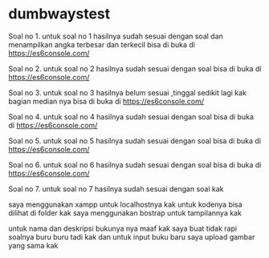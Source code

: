 # dumbwaystest

Soal no 1.
untuk soal no 1 hasilnya sudah sesuai dengan soal dan menampilkan angka terbesar dan terkecil
bisa di buka di https://es6console.com/ 

Soal no 2.
untuk soal no 2 hasilnya sudah sesuai dengan soal 
bisa di buka di https://es6console.com/ 

Soal no 3.
untuk soal no 3 hasilnya belum sesuai ,tinggal sedikit lagi kak bagian median nya 
bisa di buka di https://es6console.com/ 

Soal no 4.
untuk soal no 4 hasilnya sudah sesuai dengan soal 
bisa di buka di https://es6console.com/ 

Soal no 5.
untuk soal no 5 hasilnya sudah sesuai dengan soal 
bisa di buka di https://es6console.com/ 

Soal no 6.
untuk soal no 6 hasilnya sudah sesuai dengan soal 
bisa di buka di https://es6console.com/

Soal no 7.
untuk soal no 7 hasilnya sudah sesuai dengan soal kak

saya menggunakan xampp untuk localhostnya kak
untuk kodenya bisa dilihat di folder kak
saya menggunakan bostrap untuk tampilannya kak

untuk nama dan deskripsi bukunya nya maaf kak saya buat tidak rapi soalnya buru buru tadi kak
dan untuk input buku baru saya upload  gambar yang sama kak

 




